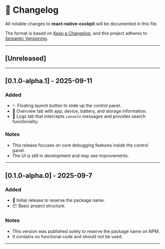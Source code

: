 # 📜 Changelog

All notable changes to **react-native-cockpit** will be documented in this file.

The format is based on [Keep a Changelog](https://keepachangelog.com/en/1.0.0/),
and this project adheres to [Semantic Versioning](https://semver.org/).

---

## [Unreleased]

---

## [0.1.0-alpha.1] - 2025-09-11

### Added

- ✨ Floating launch button to slide up the control panel.
- 📱 Overview tab with app, device, battery, and storage information.
- 📝 Logs tab that intercepts `console` messages and provides search functionality.

### Notes

- This release focuses on core debugging features inside the control panel.
- The UI is still in development and may see improvements.

---

## [0.1.0-alpha.0] - 2025-09-7

### Added

- 🚀 Initial release to reserve the package name.
- 📦 Basic project structure.

### Notes

- This version was published solely to reserve the package name on NPM.
- It contains no functional code and should not be used.

---

